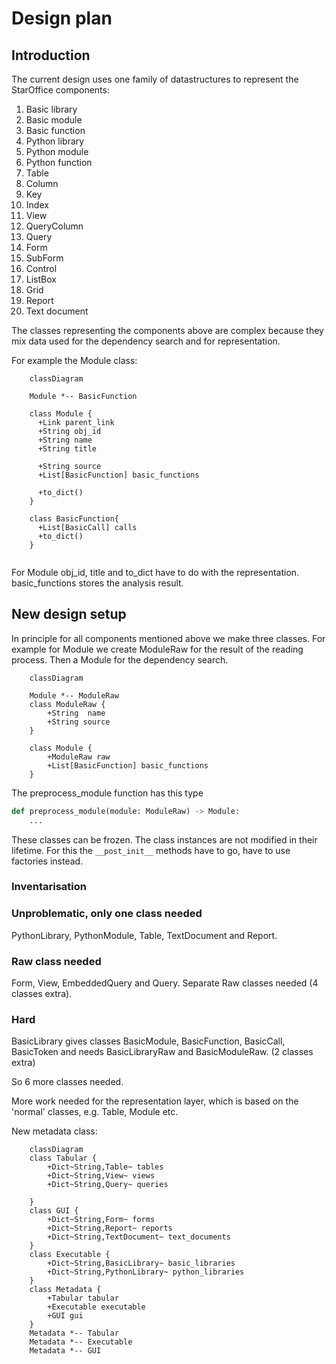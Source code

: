 # Design plan
## Introduction
The current design uses one family of datastructures to represent the StarOffice components:
1. Basic library
2. Basic module
3. Basic function
4. Python library
5. Python module
6. Python function
7. Table
8. Column
9. Key
10. Index
11. View
12. QueryColumn
13. Query
14. Form
15. SubForm
16. Control
17. ListBox
18. Grid
19. Report
20. Text document

The classes representing the components above are complex because they mix data used for the dependency search and for representation. 

For example the Module class:
```mermaid
    classDiagram
    
    Module *-- BasicFunction

    class Module {
      +Link parent_link
      +String obj_id
      +String name
      +String title

      +String source
      +List[BasicFunction] basic_functions

      +to_dict()
    }

    class BasicFunction{
      +List[BasicCall] calls
      +to_dict()
    }
            

```
For Module obj_id, title and to_dict have to do with the representation. basic_functions stores the analysis result.

## New design setup 

In principle for all components mentioned above we make three classes. For example for Module we create ModuleRaw for the result of the reading process. Then a Module for the dependency search.
```mermaid
    classDiagram
    
    Module *-- ModuleRaw
    class ModuleRaw {
        +String  name
        +String source
    }

    class Module {
        +ModuleRaw raw
        +List[BasicFunction] basic_functions
    }

```

The preprocess_module function has this type
```python
def preprocess_module(module: ModuleRaw) -> Module:
    ...

```
These classes can be frozen. The class instances are not modified in their lifetime.
For this the ```__post_init__``` methods have to go, have to use factories instead.

### Inventarisation 
### Unproblematic, only one class needed
PythonLibrary, PythonModule, Table, TextDocument and Report.
### Raw class needed
Form, View, EmbeddedQuery and Query.
Separate Raw classes needed (4 classes extra).
### Hard
BasicLibrary gives classes
BasicModule, BasicFunction, BasicCall, BasicToken
and needs BasicLibraryRaw and BasicModuleRaw.
(2 classes extra)

So 6 more classes needed.

More work needed for the representation layer, which is based on the 'normal' classes, e.g. Table, Module etc.

New metadata class:
```mermaid
    classDiagram
    class Tabular {
        +Dict~String,Table~ tables
        +Dict~String,View~ views
        +Dict~String,Query~ queries

    }
    class GUI {
        +Dict~String,Form~ forms
        +Dict~String,Report~ reports
        +Dict~String,TextDocument~ text_documents
    }
    class Executable {
        +Dict~String,BasicLibrary~ basic_libraries
        +Dict~String,PythonLibrary~ python_libraries
    }
    class Metadata {
        +Tabular tabular
        +Executable executable
        +GUI gui
    }
    Metadata *-- Tabular
    Metadata *-- Executable
    Metadata *-- GUI

```
